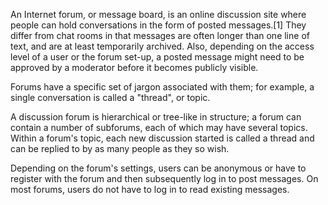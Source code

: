 An Internet forum, or message board, is an online discussion site where people can hold conversations in the form of posted messages.[1] They differ from chat rooms in that messages are often longer than one line of text, and are at least temporarily archived. Also, depending on the access level of a user or the forum set-up, a posted message might need to be approved by a moderator before it becomes publicly visible.

Forums have a specific set of jargon associated with them; for example, a single conversation is called a "thread", or topic.

A discussion forum is hierarchical or tree-like in structure; a forum can contain a number of subforums, each of which may have several topics. Within a forum's topic, each new discussion started is called a thread and can be replied to by as many people as they so wish.

Depending on the forum's settings, users can be anonymous or have to register with the forum and then subsequently log in to post messages. On most forums, users do not have to log in to read existing messages.
